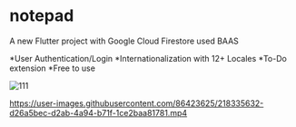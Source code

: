 # notepad
A new Flutter project with Google Cloud Firestore used BAAS

*User Authentication/Login
*Internationalization with 12+ Locales
*To-Do extension
*Free to use


![111](https://user-images.githubusercontent.com/86423625/218335571-8695f465-bdf2-4d5a-9a33-33261e331cfd.png)


https://user-images.githubusercontent.com/86423625/218335632-d26a5bec-d2ab-4a94-b71f-1ce2baa81781.mp4

